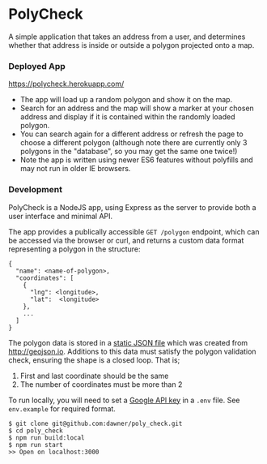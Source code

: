 # PolyCheck

A simple application that takes an address from a user, and determines whether that address is inside or outside a polygon projected onto a map.

### Deployed App

https://polycheck.herokuapp.com/

- The app will load up a random polygon and show it on the map.
- Search for an address and the map will show a marker at your chosen address and display if it is contained within the randomly loaded polygon.
- You can search again for a different address or refresh the page to choose a different polygon (although note there are currently only 3 polygons in the "database", so you may get the same one twice!)
- Note the app is written using newer ES6 features without polyfills and may not run in older IE browsers.

### Development

PolyCheck is a NodeJS app, using Express as the server to provide both a user interface and minimal API.

The app provides a publically accessible `GET /polygon` endpoint, which can be accessed via the browser or curl, and returns a custom data format representing a polygon in the structure:

```
{
  "name": <name-of-polygon>,
  "coordinates": [
    {
      "lng": <longitude>,
      "lat":  <longitude>
    },
    ...
  ]
}
```

The polygon data is stored in a [static JSON file](data/polygons.json) which was created from http://geojson.io. Additions to this data must satisfy the polygon validation check, ensuring the shape is a closed loop. That is;

1. First and last coordinate should be the same
2. The number of coordinates must be more than 2

To run locally, you will need to set a [Google API key](https://developers.google.com/maps/documentation/javascript/get-api-key) in a `.env` file.
See `env.example` for required format.

```
$ git clone git@github.com:dawner/poly_check.git
$ cd poly_check
$ npm run build:local
$ npm run start
>> Open on localhost:3000
```

